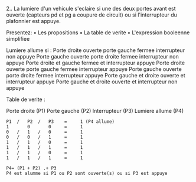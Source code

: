 2.. La lumiere d'un vehicule s'eclaire si une des deux portes avant est ouverte (capteurs pd et pg a coupure de circuit) ou si l'interrupteur du plafonnier est appuye.

Presentez:
•	Les propositions
•	La table de verite
•	L'expression booleenne simplifiee

Lumiere allume si :
Porte droite ouverte porte gauche fermee interrupteur non appuye
Porte gauche ouverte porte droite fermee interrupteur non appuye
Porte droite et gauche fermee et interrupteur appuye
Porte droite ouverte porte gauche fermee interrupteur appuye
Porte gauche ouverte porte droite fermee interrupteur appuye
Porte gauche et droite ouverte et interrupteur appuye
Porte gauche et droite ouverte et interrupteur non appuye

Table de verite :

Porte droite (P1)
Porte gauche (P2)
Interrupteur (P3)
Lumiere allume (P4)

    P1  /   P2  /   P3    =     1 (P4 allume) 
    1       0       0     =     1
    0   /   1   /   0     =     1
    0   /   0   /   1     =     1
    1   /   1   /   0     =     1
    1   /   1   /   1     =     1
    1   /   1   /   0     =     1
    1   /   1   /   1     =     1

    P4= (P1 + P2) .+ P3
    P4 est alumme si P1 ou P2 sont ouverte(s) ou si P3 est appuye
